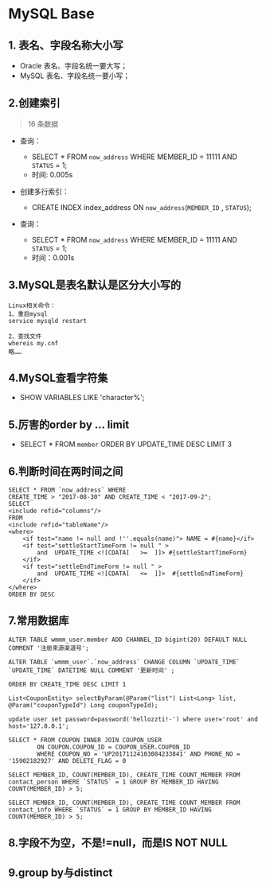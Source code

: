 # MySQL Base

## 1. 表名、字段名称大小写
- Oracle 表名、字段名统一要大写；
- MySQL 表名、字段名统一要小写；

## 2.创建索引
> 16 条数据

- 查询：
  - SELECT * FROM `now_address` WHERE MEMBER_ID = 11111 AND `STATUS` = 1;
  - 时间: 0.005s

- 创建多行索引：
  - CREATE INDEX index_address ON `now_address`(`MEMBER_ID` , `STATUS`);

- 查询：
  - SELECT * FROM `now_address` WHERE MEMBER_ID = 11111 AND `STATUS` = 1;
  - 时间：0.001s

## 3.MySQL是表名默认是区分大小写的
```
Linux相关命令：
1、重启mysql
service mysqld restart

2、查找文件
whereis my.cnf
略……
```

## 4.MySQL查看字符集
- SHOW VARIABLES LIKE 'character%';

## 5.厉害的order by ... limit 
- SELECT * FROM `member` ORDER BY UPDATE_TIME DESC LIMIT 3

## 6.判断时间在两时间之间
```
SELECT * FROM `now_address` WHERE
CREATE_TIME > "2017-08-30" AND CREATE_TIME < "2017-09-2";
SELECT
<include refid="columns"/>
FROM
<include refid="tableName"/>
<where>
    <if test="name != null and !''.equals(name)"> NAME = #{name}</if>
    <if test="settleStartTimeForm != null " >
        and  UPDATE_TIME <![CDATA[   >=  ]]> #{settleStartTimeForm}
    </if>
    <if test="settleEndTimeForm != null " >
        and  UPDATE_TIME <![CDATA[   <=  ]]>  #{settleEndTimeForm}
    </if>
</where>
ORDER BY DESC
```

## 7.常用数据库
```
ALTER TABLE wmmm_user.member ADD CHANNEL_ID bigint(20) DEFAULT NULL COMMENT '注册来源渠道号';

ALTER TABLE `wmmm_user`.`now_address` CHANGE COLUMN `UPDATE_TIME` `UPDATE_TIME` DATETIME NULL COMMENT '更新时间' ;

ORDER BY CREATE_TIME DESC LIMIT 1

List<CouponEntity> selectByParam(@Param("list") List<Long> list, @Param("couponTypeId") Long couponTypeId);

update user set password=password('hellozzti!-') where user='root' and host='127.0.0.1';

SELECT * FROM COUPON INNER JOIN COUPON_USER
        ON COUPON.COUPON_ID = COUPON_USER.COUPON_ID
        WHERE COUPON_NO = 'UP20171124103084233841' AND PHONE_NO = '15902182927' AND DELETE_FLAG = 0

SELECT MEMBER_ID, COUNT(MEMBER_ID), CREATE_TIME COUNT_MEMBER FROM contact_person WHERE `STATUS` = 1 GROUP BY MEMBER_ID HAVING COUNT(MEMBER_ID) > 5;

SELECT MEMBER_ID, COUNT(MEMBER_ID), CREATE_TIME COUNT_MEMBER FROM contact_info WHERE `STATUS` = 1 GROUP BY MEMBER_ID HAVING COUNT(MEMBER_ID) > 5;
```

## 8.字段不为空，不是!=null，而是IS NOT NULL

## 9.group by与distinct
